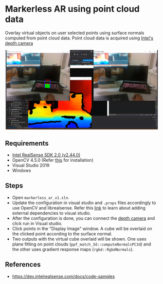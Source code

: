 # Markerless AR using point cloud data

Overlay virtual objects on user selected points using surface normals computed from point cloud data. Point cloud data is acquired using [Intel's depth camera](https://www.intel.com/content/www/us/en/architecture-and-technology/realsense-overview.html)

<p align="center">
  <img src="https://github.com/sam575/ar-marker-or-point-cloud/blob/master/images/markerless_full.JPG"  width="500"/>
</p>

## Requirements
* [Intel RealSense SDK 2.0 (v2.44.0)](https://www.intelrealsense.com/sdk-2/)
* OpenCV 4.5.0 (Refer [this](https://learnopencv.com/install-opencv-on-windows/) for installation)
* Visual Studio 2019
* Windows

## Steps
* Open `markerless_ar_v1.sln`.
* Update the configuration in visual studio and `.props` files accordingly to use OpenCV and librealsense. Refer this [link](https://learnopencv.com/code-opencv-in-visual-studio/) to learn about adding external dependencies to visual studio.
* After the configuration is done, you can connect the [depth camera](https://www.intel.com/content/www/us/en/architecture-and-technology/realsense-overview.html) and click run in Visual studio.
* Click points in the "Display Image" window. A cube will be overlaid on the clicked point according to the surface normal.
* Two outputs with the virtual cube overlaid will be shown. One uses plane fitting on point clouds (`ppf_match_3d::computeNormalsPC3d`) and the other uses gradient response maps (`rgbd::RgbdNormals`).

## References
* https://dev.intelrealsense.com/docs/code-samples
